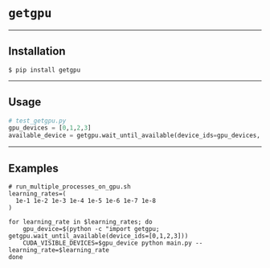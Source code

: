# `getgpu`
---
## Installation
```
$ pip install getgpu
```
---
## Usage
```python
# test_getgpu.py
gpu_devices = [0,1,2,3]
available_device = getgpu.wait_until_available(device_ids=gpu_devices, timeout=10000)
```
---
## Examples
```shell
# run_multiple_processes_on_gpu.sh
learning_rates=(
  1e-1 1e-2 1e-3 1e-4 1e-5 1e-6 1e-7 1e-8
)

for learning_rate in $learning_rates; do
    gpu_device=$(python -c "import getgpu; getgpu.wait_until_available(device_ids=[0,1,2,3]))
    CUDA_VISIBLE_DEVICES=$gpu_device python main.py --learning_rate=$learning_rate
done
```

